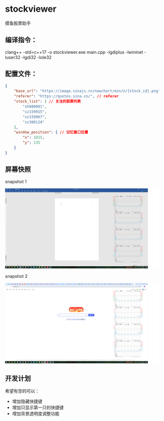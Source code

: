 # stockviewer
摸鱼股票助手

## 编译指令： 

clang++ -std=c++17 -o stockviewer.exe main.cpp -lgdiplus -lwininet -luser32 -lgdi32 -lole32

## 配置文件：

```json
{
    "base_url": "https://image.sinajs.cn/newchart/min/n/{stock_id}.png", // 图片地址模板 目前只支持 png格式的
    "referer": "https://quotes.sina.cn/", // referer
    "stock_list": [ // 关注的股票列表
        "sh000001",
        "sz159915",
        "sz159967",
        "sz300124"
    ],
    "window_position": { // 记忆窗口位置
        "x": 1815,
        "y": 135
    }
}
```

## 屏幕快照

snapshot 1

<img src="snapshot_1.png" alt="snapshot_1.png" />

snapshot 2

<img src="snapshot_2.png" alt="snapshot_2.png" />

## 开发计划

希望有空的可以：

* 增加隐藏快捷键
* 增加只显示第一只的快捷键
* 增加背景透明度调整功能
